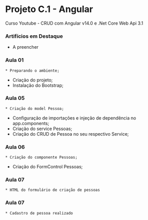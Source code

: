 # Projeto C.1 - Angular 
Curso Youtube - CRUD com Angular v14.0 e .Net Core Web Api 3.1

### Artifícios em Destaque
  * A preencher

### Aula 01
	* Preparando o ambiente;
  * Criação do projeto;
  * Instalação do Bootstrap;

### Aula 05
	* Criação do model Pessoa;
  * Configuração de importações e injeção de dependência no app.components;
  * Criação do service Pessoas;
  * Criação do CRUD de Pessoa no seu respectivo Service;  

### Aula 06
	* Criação do componente Pessoas;
  * Criação do FormControl Pessoas;

### Aula 07
	* HTML do formulário de criação de pessoas  

  
### Aula 07
	* Cadastro de pessoa realizado
